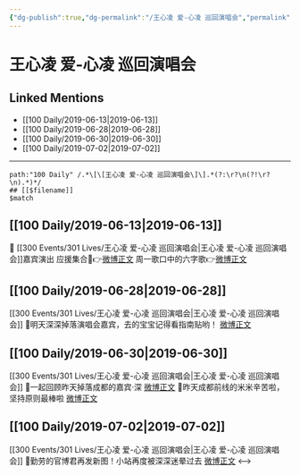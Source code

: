 ```yaml
---
{"dg-publish":true,"dg-permalink":"/王心凌 爱-心凌 巡回演唱会","permalink":"/王心凌 爱-心凌 巡回演唱会/","created":"2023-03-24T18:14:04.000+08:00","updated":"2023-04-10T16:26:03.000+08:00"}
---
```


# 王心凌 爱-心凌 巡回演唱会

## Linked Mentions
- [[100 Daily/2019-06-13\|2019-06-13]]
- [[100 Daily/2019-06-28\|2019-06-28]]
- [[100 Daily/2019-06-30\|2019-06-30]]
- [[100 Daily/2019-07-02\|2019-07-02]]


---

```expander
path:"100 Daily" /.*\[\[王心凌 爱-心凌 巡回演唱会\]\].*(?:\r?\n(?!\r?\n).*)*/
## [[$filename]]
$match
```
## [[100 Daily/2019-06-13\|2019-06-13]]
🍋 [[300 Events/301 Lives/王心凌 爱-心凌 巡回演唱会\|王心凌 爱-心凌 巡回演唱会]]嘉宾演出
应援集合📢👉[微博正文](https://m.weibo.cn/6466290670/4382751090642016)
周一歌口中的六字歌👉[微博正文](https://m.weibo.cn/6466290670/4382756739529796)
## [[100 Daily/2019-06-28\|2019-06-28]]
[[300 Events/301 Lives/王心凌 爱-心凌 巡回演唱会\|王心凌 爱-心凌 巡回演唱会]]
🌛明天深深掉落演唱会嘉宾，去的宝宝记得看指南贴哟！
[微博正文](https://m.weibo.cn/6466290670/4388288061880883)

## [[100 Daily/2019-06-30\|2019-06-30]]
[[300 Events/301 Lives/王心凌 爱-心凌 巡回演唱会\|王心凌 爱-心凌 巡回演唱会]]
🌛一起回顾昨天掉落成都的嘉宾·深
[微博正文](https://m.weibo.cn/6466290670/4388839676297284)
🌛昨天成都前线的米米辛苦啦，坚持原则最棒啦
[微博正文](https://m.weibo.cn/6466290670/4388839885708128)
## [[100 Daily/2019-07-02\|2019-07-02]]
[[300 Events/301 Lives/王心凌 爱-心凌 巡回演唱会\|王心凌 爱-心凌 巡回演唱会]]
🌛勤劳的官博君再发新图！小站再度被深深迷晕过去
[微博正文](https://m.weibo.cn/6466290670/4389741326167596)
<-->